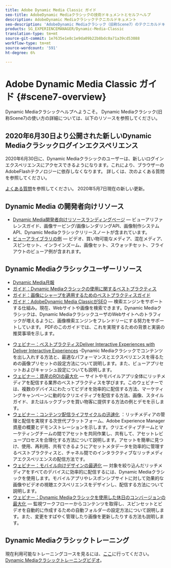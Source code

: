 ```yaml
---
title: Adobe Dynamic Media Classic ガイド
seo-title: AdobeDynamic Mediaクラシックの技術ドキュメントとセルフヘルプ
description: AdobeDynamic Mediaクラシックテクニカルドキュメント
seo-description: 'AdobeDynamic Mediaクラシック（旧称Scene7）のテクニカルドキュメント、リリースノートおよびセルフヘルプ資料 '
products: SG_EXPERIENCEMANAGER/Dynamic-Media-Classic
translation-type: tm+mt
source-git-commit: 1e7635e1e8c1e9da09b22b8bdc0a71a39cd53088
workflow-type: tm+mt
source-wordcount: '591'
ht-degree: 6%

---
```



# Adobe Dynamic Media Classic ガイド {#scene7-overview}

Dynamic Mediaクラシックヘルプへようこそ。 Dynamic Mediaクラシック(旧称Scene7)の使い方の詳細については、以下のリソースを参照してください。

## 2020年6月30日より公開された新しいDynamic Mediaクラシックログインエクスペリエンス

2020年6月30日に、Dynamic Mediaクラシックのユーザーは、新しいログインエクスペリエンスにアクセスできるようになります。これにより、ブラウザーのAdobeFlashテクノロジーに依存しなくなります。 詳しくは、次のよくある質問を参照してください。

[よくある質問](new-ui-2020.md)を参照してください。 2020年5月7日現在の新しい更新。

## Dynamic Media の開発者向けリソース

* [Dynamic Media開発者向けリソースランディングページ](https://experienceleague.adobe.com/docs/dynamic-media-developer-resources/landing/home.html)  — ビューアリファレンスガイド、画像サービング/画像レンダリングAPI、画像制作システムAPI、Dynamic Mediaクラシックリリースノートが含まれています。
* [ビューアライブラリの例](https://landing.adobe.com/en/na/dynamic-media/ctir-2755/live-demos.html)  — ビデオ、買い物可能なメディア、混在メディア、スピンセット、インラインズーム、画像セット、スウォッチセット、フライアウトのビューア例が含まれます。

## Dynamic Mediaクラシックユーザーリソース

* [Dynamic Media月報](dynamic-media-newsletter.md)
* [ガイド：Dynamic Mediaクラシックの使用に関するベストプラクティス](https://www.adobe.com/content/dam/www/us/en/marketing/experience-manager-assets/dynamic-media/adobe-dynamic-media-classic-best-practices-guide.pdf)
* [ガイド：画像にシャープを適用するためのベストプラクティスガイド](/help/assets/s7_sharpening_images.pdf)
* [ガイド：AdobeDynamic Media ClassicがSEO](/help/assets/s7_seo.pdf)  — 検索エンジンをサポートする仕組み。現在、Webサイトや画像を検索できます。Dynamic Mediaクラシックは、Dynamic MediaクラシックユーザのWebサイトへのトラフィックが増えるように、画像検索エンジンをフレンドリーにする努力をサポートしています。 PDFのこのガイドでは、これを実現するための背景と実装の推奨事項を示します。
<!-- * [Webinar: Best Practices for Responsive Design](http://offers.adobe.com/en/na/marketing/landings/_40458_responsive_design_live_on_demand_webinar.html) - Learn practical tips on how to improve your mobile strategy. See real-world examples of responsive design in action. Create one master asset that works across multiple devices and increase mobile performance by dynamically changing the resolution of images or the orientation of images for portrait or landscape displays. Learn how to also dynamically crop, scale, or resize images. -->
* [ウェビナー：ベストプラクティスDeliver Interactive Experiences with Deliver Interactive Experiences](http://seminars.adobeconnect.com/p7wb8ej3u6d/)  -Dynamic Mediaクラシックでコンテンツを出し入れする方法と、最適なパフォーマンスとエクスペリエンスを得るための画像プリセットの設定方法について説明します。また、ビューアプリセットおよびキャッシュ設定についても説明します。
* [ウェビナー：資産のROIの最大化](https://adobecustomersuccess.adobeconnect.com/p5ar3hfrrec/?launcher=false&amp;fcsContent=true&amp;pbMode=normal&amp;proto=true)  — サイトやモバイルアプリ全体にリッチメディアを配信する業界のベストプラクティスを学びます。このウェビナーでは、複数のデバイスにわたってビデオを効率的に配信する方法、マーケティングキャンペーンに動的なクリエイティブを配信する方法、画像、スタイルガイド、またはルックブックを買い物客に提供する方法の例とデモを示します。
* [ウェビナー：コンテンツ配信ライフサイクルの迅速化](https://adobecustomersuccess.adobeconnect.com/p88ducm9pqv/) ：リッチメディアの管理と配信を実現する次世代プラットフォーム、Adobe Experience Manager資産の概要とデモンストレーションを示します。クリエイティブチームとマーケティングチームの間でアセットを共同作業し、共有して、アセットレビュープロセスを合理化する方法について説明します。アセットを簡単に見つけ、使用、再利用、共有できるようにアセットメタデータを効率的に管理するベストプラクティスと、チャネル間でのインタラクティブなリッチメディアエクスペリエンスの配信方法です。
* [ウェビナー：モバイル向けデザインの最適化](https://adobecustomersuccess.adobeconnect.com/p6oqd3wydif/?launcher=false&amp;fcsContent=true&amp;pbMode=normal&amp;proto=true)  — 対象を絞り込んだリッチメディアをすべてのデバイスに効率的に配信するには、Dynamic Mediaクラシックを使用します。モバイルアプリやレスポンシブサイトに対して効果的な画像やビデオの視聴エクスペリエンスをデザインし、配信する方法について説明します。
* [ウェビナー：Dynamic Mediaクラシックを使用した休日のコンバージョンの最大化](https://adobecustomersuccess.adobeconnect.com/p32n1yr85c9/?proto=true)  — 監視ワークフローーからコンテンツを取得し、スピンセットとビデオを自動的に作成するための自動フォルダーの設定方法について説明します。また、変更をすばやく管理したり画像を更新したりする方法も説明します。

## Dynamic Mediaクラシックトレーニング

現在利用可能なトレーニングコースを見るには、[ここ](https://learning.adobe.com/catalog.html#product=adobe-scene7)に行ってください。
[Dynamic Mediaクラシックトレーニングビデオ](/help/training-videos.md)。
